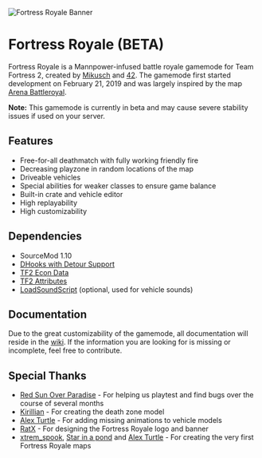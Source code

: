 
![Fortress Royale Banner](https://user-images.githubusercontent.com/25514044/103442158-f87efb00-4c53-11eb-9dfa-80fa82685c65.png)

# Fortress Royale (BETA)

Fortress Royale is a Mannpower-infused battle royale gamemode for Team Fortress 2, created by [Mikusch](https://github.com/Mikusch) and [42](https://github.com/FortyTwoFortyTwo).
The gamemode first started development on February 21, 2019 and was largely inspired by the map [Arena Battleroyal](https://tf2maps.net/downloads/arena-battleroyal.6843).

**Note:** This gamemode is currently in beta and may cause severe stability issues if used on your server.

## Features
* Free-for-all deathmatch with fully working friendly fire
* Decreasing playzone in random locations of the map
* Driveable vehicles
* Special abilities for weaker classes to ensure game balance
* Built-in crate and vehicle editor
* High replayability
* High customizability

## Dependencies
* SourceMod 1.10
* [DHooks with Detour Support](https://forums.alliedmods.net/showpost.php?p=2588686&postcount=589)
* [TF2 Econ Data](https://forums.alliedmods.net/showthread.php?t=315011)
* [TF2 Attributes](https://forums.alliedmods.net/showthread.php?t=210221)
* [LoadSoundScript](https://github.com/haxtonsale/LoadSoundScript) (optional, used for vehicle sounds)

## Documentation
Due to the great customizability of the gamemode, all documentation will reside in the [wiki](https://github.com/Mikusch/fortress-royale/wiki). If the information you are looking for is missing or incomplete, feel free to contribute.

## Special Thanks
* [Red Sun Over Paradise](https://redsun.tf) - For helping us playtest and find bugs over the course of several months
* [Kirillian](https://github.com/KirillianAmu) - For creating the death zone model
* [Alex Turtle](https://github.com/Alex-Turtle) - For adding missing animations to vehicle models
* [RatX](https://github.com/ratx150) - For designing the Fortress Royale logo and banner
* [xtrem_spook](https://github.com/Xtremspook), [Star in a pond](https://github.com/StarInAPond) and [Alex Turtle](https://github.com/Alex-Turtle) - For creating the very first Fortress Royale maps

